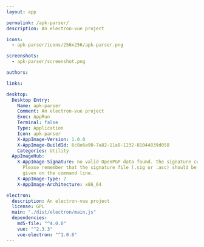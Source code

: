 ```yaml
---
layout: app

permalink: /apk-parser/
description: An electron-vue project

icons:
  - apk-parser/icons/256x256/apk-parser.png

screenshots:
  - apk-parser/screenshot.png

authors:

links:

desktop:
  Desktop Entry:
    Name: apk-parser
    Comment: An electron-vue project
    Exec: AppRun
    Terminal: false
    Type: Application
    Icon: apk-parser
    X-AppImage-Version: 1.0.0
    X-AppImage-BuildId: 6c8e6a90-7a82-11a8-1232-81044839d058
    Categories: Utility
  AppImageHub:
    X-AppImage-Signature: no valid OpenPGP data found. the signature could not be verified.
      Please remember that the signature file (.sig or .asc) should be the first file
      given on the command line.
    X-AppImage-Type: 2
    X-AppImage-Architecture: x86_64

electron:
  description: An electron-vue project
  license: GPL
  main: "./dist/electron/main.js"
  dependencies:
    md5-file: "^4.0.0"
    vue: "^2.3.3"
    vue-electron: "^1.0.6"
---
```

